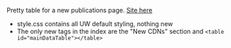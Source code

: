 Pretty table for a new publications page. [Site here](https://uwctri.github.io/Publications-Demo/)

* style.css contains all UW default styling, nothing new
* The only new tags in the index are the "New CDNs" section and `<table id="mainDataTable"></table>`
